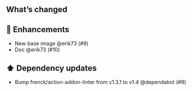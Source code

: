## What’s changed

## 🚀 Enhancements

- New base image @erik73 (#9)
- Doc @erik73 (#10)

## ⬆️ Dependency updates

- Bump frenck/action-addon-linter from v1.3.1 to v1.4 @dependabot (#8)
